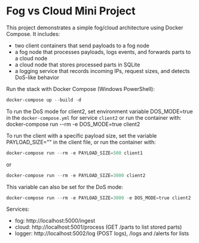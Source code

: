 # Fog vs Cloud Mini Project

This project demonstrates a simple fog/cloud architecture using Docker Compose. It includes:

- two client containers that send payloads to a fog node
- a fog node that processes payloads, logs events, and forwards parts to a cloud node
- a cloud node that stores processed parts in SQLite
- a logging service that records incoming IPs, request sizes, and detects DoS-like behavior

Run the stack with Docker Compose (Windows PowerShell):

```powershell
docker-compose up --build -d
```

To run the DoS mode for client2, set environment variable DOS_MODE=true in the `docker-compose.yml` for service `client2` or run the container with:
docker-compose run --rm -e DOS_MODE=true client2

To run the client with a specific payload size, set the variable PAYLOAD_SIZE="" in the client file, or run the container with:

```powershell
docker-compose run --rm -e PAYLOAD_SIZE=500 client1
```

or

```powershell
docker-compose run --rm -e PAYLOAD_SIZE=3000 client2
```

This variable can also be set for the DoS mode:

```powershell
docker-compose run --rm -e PAYLOAD_SIZE=3000 -e DOS_MODE=true client2
```

Services:

- fog: http://localhost:5000/ingest
- cloud: http://localhost:5001/process (GET /parts to list stored parts)
- logger: http://localhost:5002/log (POST logs), /logs and /alerts for lists
